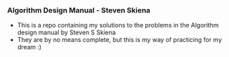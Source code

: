 ### Algorithm Design Manual - Steven Skiena
* This is a repo containing my solutions to the problems in the
Algorithm design manual by Steven S Skiena
* They are by no means complete, but this is my way of practicing for my dream :)
